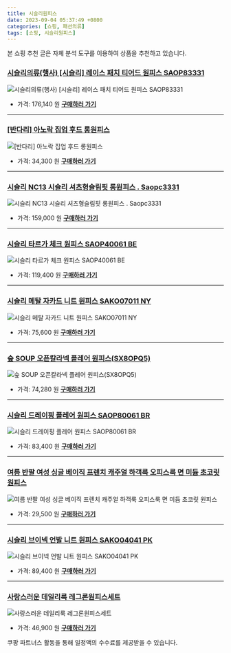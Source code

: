```yaml
---
title: 시슬리원피스
date: 2023-09-04 05:37:49 +0800
categories: [쇼핑, 패션의류]
tags: [쇼핑, 시슬리원피스]
---
```

본 쇼핑 추천 글은 자체 분석 도구를 이용하여 상품을 추천하고 있습니다.
### [시슬리의류(행사) [시슬리] 레이스 패치 티어드 원피스 SAOP83331](https://link.coupang.com/re/AFFSDP?lptag=AF1030537&pageKey=7352767462&itemId=18925162645&vendorItemId=86052152999&traceid=V0-153-1a5db5013d6c198c&requestid=20230907053749721107271902&token=31850C%7CMIXED)
![시슬리의류(행사) [시슬리] 레이스 패치 티어드 원피스 SAOP83331](https://ads-partners.coupang.com/image1/-ffxJkPIcgRtey31-Z-poTi80m2mxPDooQ6jlnkC_t0CIXO_F-sz7LoUsTEU-0Pd4bjvAtn77wWoP0uhUzhj1glcXPJ9VyrIxY0hM2tmG4jcT6Zl_cxFLN98O5UES7BjjT6U1X9YrFQD6aLwiMLYML_lKzSKuqPBJenJumey69x8b1nWiLKhUT0f3Zv4AxlZ68E_O2YNtLXA-LTA5NiEHuVpPGRrIViVhw3MQpMc9Uz-KvKd9684afwVAKfAHv_Ob8fwYj3_axw4pPFX3pH54s6FCqjZh9sM6C2ePegyk0Y=)
- 가격: 176,140 원
[**구매하러 가기**](https://link.coupang.com/re/AFFSDP?lptag=AF1030537&pageKey=7352767462&itemId=18925162645&vendorItemId=86052152999&traceid=V0-153-1a5db5013d6c198c&requestid=20230907053749721107271902&token=31850C%7CMIXED)
---
### [[반다리] 아노락 집업 후드 롱원피스](https://link.coupang.com/re/AFFSDP?lptag=AF1030537&pageKey=7144329018&itemId=17947182064&vendorItemId=85104952893&traceid=V0-153-85280c00ae77b69b&clickBeacon=CG5pFzrN2z1moV%2BMvkb%2BPDqxGGsS22P1O%2B0BsyH8Uviud4XHwTG7YodOa2%2FIxWt85W8Qq%2BWNbWnoHZxgj737Ey70Yz%2BKJ3ozEQePeUEpnWOM8WwzcVWyOyE3WqGylZWg%2F502rzlbtkvlOvV3hQR2T6ChLacbYYSfHkwAo0XSM9k9oLybSKmdRmggJQLTgjoZLw5p24TjYaJgULyrI08qfwFdtPKRBHYeB086O6qeY6y64GgOI3zInWk%2F5hQiFaupR48tltWHeK%2FFLllqjPD%2BHmCXl%2FtVB1dqjUPd%2FA4K7nDdgxbbMqsWVdNmMZVwJ1iv6iSISo5KTAvfggjvx29d8uHcXMJ40xVuzsZ%2Fqu7nlgoO%2FLGHZ%2B069oL30fWs93z7987NzYCepAYb41a1lTj22niW2KUUxm2fwffhov4WIJhw4q%2FQaBQOEYCZQ2kFDlsHUzz%2Bf288dhFnrww20o7T%2Fx605Xr%2FfTZc8RADsuhtGB5NYAh34uQWwnPgx5woIB1kUKgqpqax1qDF3v4MKJ6QKgV%2Fwm4pe1BK%2FbHehqqvXJy8zsft7cGfc6FZ1MsVaP08Dg38Eb%2FHE4BWZdUFtWfXzMsvXHc72sDsnKQ4FoYwAzwXX4NP%2BT8J4Fs7U6oL%2BQhu1nSbn7aOdH%2FYAWeB7%2Fz89QppQbmO31%2BV99yaFOCN0SGaReu0%2BOpigwvLL2BxQm5G%2Bfo%2FCatBdMbu3kefnPAtUimkRohBEdDqdVZY0cwpC2k6x3L6x6nwdEcLnC4ulFLE3G6BKPuBLGnOQd1gEBCKr6DEgkvtFBf049p513kTqwIKnt3Dv84fKuvX9Y9%2BpxZuP1rgCKluxzpC6hwexW8SPBtUVHqLazOPbwiCBtw%2BaCxhEPzeu3MLJm2nYk5pF9LA&requestid=20230907053749721107271902&token=31850C%7CMIXED)
![[반다리] 아노락 집업 후드 롱원피스](https://ads-partners.coupang.com/image1/oLmsioN8jE-rnICfoHMXfLf5JtzzY3dlHKKsSRi4J_l1XZF9a9TbOpfFGzQepMSl7vjg2p6EkO3J-uFa8wS0KED_DWzI8igEr12rGXStrKDQplZ2eGVWft1xfI43t1y04Dwgxnw6OzLA0laWXY9Ekzg550P4NORlx6mFa5Ic6NU8KZ6iyJlXs1AJypfWVfMkpOab41gJjUi3Xw6-XfgQD5N_LH9rHKK3u7HiucSKVUUV2kAYxpsfLMrVNbVsXmbu2o8_hdq1bTtZrmtJ8cjBST9rv_DglFRh0ShMUBBCS8tIbpCkAg==)
- 가격: 34,300 원
[**구매하러 가기**](https://link.coupang.com/re/AFFSDP?lptag=AF1030537&pageKey=7144329018&itemId=17947182064&vendorItemId=85104952893&traceid=V0-153-85280c00ae77b69b&clickBeacon=CG5pFzrN2z1moV%2BMvkb%2BPDqxGGsS22P1O%2B0BsyH8Uviud4XHwTG7YodOa2%2FIxWt85W8Qq%2BWNbWnoHZxgj737Ey70Yz%2BKJ3ozEQePeUEpnWOM8WwzcVWyOyE3WqGylZWg%2F502rzlbtkvlOvV3hQR2T6ChLacbYYSfHkwAo0XSM9k9oLybSKmdRmggJQLTgjoZLw5p24TjYaJgULyrI08qfwFdtPKRBHYeB086O6qeY6y64GgOI3zInWk%2F5hQiFaupR48tltWHeK%2FFLllqjPD%2BHmCXl%2FtVB1dqjUPd%2FA4K7nDdgxbbMqsWVdNmMZVwJ1iv6iSISo5KTAvfggjvx29d8uHcXMJ40xVuzsZ%2Fqu7nlgoO%2FLGHZ%2B069oL30fWs93z7987NzYCepAYb41a1lTj22niW2KUUxm2fwffhov4WIJhw4q%2FQaBQOEYCZQ2kFDlsHUzz%2Bf288dhFnrww20o7T%2Fx605Xr%2FfTZc8RADsuhtGB5NYAh34uQWwnPgx5woIB1kUKgqpqax1qDF3v4MKJ6QKgV%2Fwm4pe1BK%2FbHehqqvXJy8zsft7cGfc6FZ1MsVaP08Dg38Eb%2FHE4BWZdUFtWfXzMsvXHc72sDsnKQ4FoYwAzwXX4NP%2BT8J4Fs7U6oL%2BQhu1nSbn7aOdH%2FYAWeB7%2Fz89QppQbmO31%2BV99yaFOCN0SGaReu0%2BOpigwvLL2BxQm5G%2Bfo%2FCatBdMbu3kefnPAtUimkRohBEdDqdVZY0cwpC2k6x3L6x6nwdEcLnC4ulFLE3G6BKPuBLGnOQd1gEBCKr6DEgkvtFBf049p513kTqwIKnt3Dv84fKuvX9Y9%2BpxZuP1rgCKluxzpC6hwexW8SPBtUVHqLazOPbwiCBtw%2BaCxhEPzeu3MLJm2nYk5pF9LA&requestid=20230907053749721107271902&token=31850C%7CMIXED)
---
### [시슬리 NC13 시슬리 셔츠형슬림핏 롱원피스 . Saopc3331](https://link.coupang.com/re/AFFSDP?lptag=AF1030537&pageKey=7298444075&itemId=18670363587&vendorItemId=85805288735&traceid=V0-153-51e1225246b48a31&requestid=20230907053749721107271902&token=31850C%7CMIXED)
![시슬리 NC13 시슬리 셔츠형슬림핏 롱원피스 . Saopc3331](https://ads-partners.coupang.com/image1/bIuHjN-1ZrZ-rldzbIDp_ZYAZqfSef5gjLjNvoNROZ7WdNLJCqmpYOx4yCRBbQGolovQE0_kNPFge450qh_bhGCVwd_NdjwKBlEIQh88f_qyQ25VsWmg5ik-Z7DB8WKbgEmt2isjNdiQoEnh4XiBP-kQCvmiTongpLh-8TMQVUPhhbrPcwzhP2x7Fhf-rOoM4ZEle6KFON87hPkqQPU2-76ocR0VtDMzt4Cnik5fvzWRqLnDv2YRuVt5jepOep8bQZ01k40t-m09MkOlN6tU5RkCBazXKwDGP2Jzf4li-KO8)
- 가격: 159,000 원
[**구매하러 가기**](https://link.coupang.com/re/AFFSDP?lptag=AF1030537&pageKey=7298444075&itemId=18670363587&vendorItemId=85805288735&traceid=V0-153-51e1225246b48a31&requestid=20230907053749721107271902&token=31850C%7CMIXED)
---
### [시슬리  타르가 체크 원피스 SAOP40061 BE](https://link.coupang.com/re/AFFSDP?lptag=AF1030537&pageKey=6743618136&itemId=15750512246&vendorItemId=82964254899&traceid=V0-153-24af32ac9ea7a3b0&requestid=20230907053749721107271902&token=31850C%7CMIXED)
![시슬리  타르가 체크 원피스 SAOP40061 BE](https://ads-partners.coupang.com/image1/xnEe50ljv6CfK1Nfxu2fXTrDA48JlakWIMfHqXO4A7nOTRElUiStGr9dacrD5LJhmUllbm3yyMUMEme7UDB4QkV5u7MOlclh3Lgc9wS2Lh6gQLuJpSxQA2EMvpKJbj0N5NnPYnVKtUBwlcD3bnV2FwIkrUA_G8QppvUYEDZsMAguhdW-XBkBt3UVPscfdzNBElGGmMq_nLfo2zMoLnKrWweLlPHPt4tXxCbQfjvrm44XzaANCn5PCFBurvtppy-EcfitWR0syRFf7Vvbgo0QNkxvJukAwipLFh-HrvoLHA==)
- 가격: 119,400 원
[**구매하러 가기**](https://link.coupang.com/re/AFFSDP?lptag=AF1030537&pageKey=6743618136&itemId=15750512246&vendorItemId=82964254899&traceid=V0-153-24af32ac9ea7a3b0&requestid=20230907053749721107271902&token=31850C%7CMIXED)
---
### [시슬리 메탈 자카드 니트 원피스 SAKO07011 NY](https://link.coupang.com/re/AFFSDP?lptag=AF1030537&pageKey=7303903500&itemId=18696736763&vendorItemId=85830505524&traceid=V0-153-8dc63ea0c0346e8f&requestid=20230907053749721107271902&token=31850C%7CMIXED)
![시슬리 메탈 자카드 니트 원피스 SAKO07011 NY](https://ads-partners.coupang.com/image1/acpEAm8ZXQtVfD75aVf4zDH0YPgrKhlp3kyGkW1B9BKEFRHwsY2BJmk417bVmC01OVQMSCRTfsUXtMsqUaeggcm0iuRaDPcq04bKkthrgXkwYtrOeAO4tKWbLu3XmnDNzmpZktiwm-4ggIf9RiqdMoW6-LS40Ek1hh57WZozYCfWyElfRqt7CUEIEr-WflnPAWijLnYJh5J2Ghcew6dOqUTOqY0fB3bYd0tXIvvQEGH5oaRlQs0WKqQbC0l9TjSOPBlnGbG__3VIy4LtE7ayUO4t8SmuK_FsSI96W-jofApb)
- 가격: 75,600 원
[**구매하러 가기**](https://link.coupang.com/re/AFFSDP?lptag=AF1030537&pageKey=7303903500&itemId=18696736763&vendorItemId=85830505524&traceid=V0-153-8dc63ea0c0346e8f&requestid=20230907053749721107271902&token=31850C%7CMIXED)
---
### [숲 SOUP 오픈칼라넥 플레어 원피스(SX8OPQ5)](https://link.coupang.com/re/AFFSDP?lptag=AF1030537&pageKey=6055987272&itemId=11117279837&vendorItemId=78408024250&traceid=V0-153-ac4e0bc96e353862&clickBeacon=CG5pFzrN2z1moV%2BMvkb%2BPDqxGGsS22P1O%2B0BsyH8Uviud4XHwTG7YodOa2%2FIxWt85W8Qq%2BWNbWnoHZxgj737Ey70Yz%2BKJ3ozEQePeUEpnWM1r7QNbPHh0qsPprD5nneq%2F502rzlbtkvlOvV3hQR2T17i2p3xos54iG1Tb2sBIvYLYRXIKKvaXY4Yu18QiSxULw5p24TjYaJgULyrI08qfwFdtPKRBHYeB086O6qeY6y64GgOI3zInWk%2F5hQiFaupR48tltWHeK%2FFLllqjPD%2BHkahoQs3Sz6HLnHrvklVNeC%2FNU941rVOJUh8oDvHnvOlbxSgjqbAkBTDVWuiQZI3aOHcXMJ40xVuzsZ%2Fqu7nlgpTUSSyXLUoxIPARHtE391o987NzYCepAYb41a1lTj22niW2KUUxm2fwffhov4WIJhYs%2B2L6QeM%2BnmTHQFloSqOTmyGR%2BupXg2p8ztqy%2FLEtPiAfPX59tg9UXeS%2FVpPm6BNYAh34uQWwnPgx5woIB1kUKgqpqax1qDF3v4MKJ6QKgV%2Fwm4pe1BK%2FbHehqqvXJy8zsft7cGfc6FZ1MsVaP08Dg38Eb%2FHE4BWZdUFtWfXzMsvXHc72sDsnKQ4FoYwAzwXX4NP%2BT8J4Fs7U6oL%2BQhu1nSbn7aOdH%2FYAWeB7%2Fz89QppQbmO31%2BV99yaFOCN0SGaReu0%2BOpigwvLL2BxQm5G%2Bfo%2FCatBdMbu3kefnPAtUimkRohBEdDqdVZY0cwpC2k6x3L6x6nwdEcLnC4ulFLE3G6BKPuBLGnOQd1gEBCKr6DEgkvtFBf049p513kTqwIKnt3Dv84fKuvX9Y9%2BpxZuP1rgCKluxzpC6hwexW8SPBtUVHqLazOPbwiCBtw%2BaCxhEPzeu3MLJm2nYk5pF9LA&requestid=20230907053749721107271902&token=31850C%7CMIXED)
![숲 SOUP 오픈칼라넥 플레어 원피스(SX8OPQ5)](https://ads-partners.coupang.com/image1/toHc4DIsUSclwlkktjw6qRfD5HLqbPTPQiDXRyTlhfBQyq4dG9Y5mspeO0Uwc-qNEReJHGtOBGgSBqYytyTIf9trPbjCTAnnAQLEoLJrcXnrsliJjqlfzNtxbx5YYOaCgPCbhqJ257jLK4Edgf5zj8Ys9WRsxfyCt7pA_q7PWbnzaMvg3DUTsZU6Lt_xv4PQApbS5JVYc0RDwqgGeoqdChWqQLTd1RkMWU0Mar0xUx9OcjyO-EyHHFT7hcTKDKDwQDHHiPJ-2SJzxg1QubJzjcf8vv6HckbFz4osl0w-vM_O4M3BMGM=)
- 가격: 74,280 원
[**구매하러 가기**](https://link.coupang.com/re/AFFSDP?lptag=AF1030537&pageKey=6055987272&itemId=11117279837&vendorItemId=78408024250&traceid=V0-153-ac4e0bc96e353862&clickBeacon=CG5pFzrN2z1moV%2BMvkb%2BPDqxGGsS22P1O%2B0BsyH8Uviud4XHwTG7YodOa2%2FIxWt85W8Qq%2BWNbWnoHZxgj737Ey70Yz%2BKJ3ozEQePeUEpnWM1r7QNbPHh0qsPprD5nneq%2F502rzlbtkvlOvV3hQR2T17i2p3xos54iG1Tb2sBIvYLYRXIKKvaXY4Yu18QiSxULw5p24TjYaJgULyrI08qfwFdtPKRBHYeB086O6qeY6y64GgOI3zInWk%2F5hQiFaupR48tltWHeK%2FFLllqjPD%2BHkahoQs3Sz6HLnHrvklVNeC%2FNU941rVOJUh8oDvHnvOlbxSgjqbAkBTDVWuiQZI3aOHcXMJ40xVuzsZ%2Fqu7nlgpTUSSyXLUoxIPARHtE391o987NzYCepAYb41a1lTj22niW2KUUxm2fwffhov4WIJhYs%2B2L6QeM%2BnmTHQFloSqOTmyGR%2BupXg2p8ztqy%2FLEtPiAfPX59tg9UXeS%2FVpPm6BNYAh34uQWwnPgx5woIB1kUKgqpqax1qDF3v4MKJ6QKgV%2Fwm4pe1BK%2FbHehqqvXJy8zsft7cGfc6FZ1MsVaP08Dg38Eb%2FHE4BWZdUFtWfXzMsvXHc72sDsnKQ4FoYwAzwXX4NP%2BT8J4Fs7U6oL%2BQhu1nSbn7aOdH%2FYAWeB7%2Fz89QppQbmO31%2BV99yaFOCN0SGaReu0%2BOpigwvLL2BxQm5G%2Bfo%2FCatBdMbu3kefnPAtUimkRohBEdDqdVZY0cwpC2k6x3L6x6nwdEcLnC4ulFLE3G6BKPuBLGnOQd1gEBCKr6DEgkvtFBf049p513kTqwIKnt3Dv84fKuvX9Y9%2BpxZuP1rgCKluxzpC6hwexW8SPBtUVHqLazOPbwiCBtw%2BaCxhEPzeu3MLJm2nYk5pF9LA&requestid=20230907053749721107271902&token=31850C%7CMIXED)
---
### [시슬리  드레이핑 플레어 원피스 SAOP80061 BR](https://link.coupang.com/re/AFFSDP?lptag=AF1030537&pageKey=6743621321&itemId=15750526811&vendorItemId=82964268647&traceid=V0-153-b2dd55b77366654a&requestid=20230907053749721107271902&token=31850C%7CMIXED)
![시슬리  드레이핑 플레어 원피스 SAOP80061 BR](https://ads-partners.coupang.com/image1/3IOi-Wr_bJCUxikm3CBz3FNT0rRbr-VyCJ2WEKLhFlw74HWTQykHEe6tItO9xUlU0Gj4MI80kGyU7fG_emX7QrVVQow_aIIueb1o_pRPgX67lxf93zze-K9Wu1penMHyPO19t8R577X6EZybKD-z_BYMPmX3DNoHkM-2Jo3tnIZ1ZY5e5uDc9dh11vrB_ikUNOK5qqdARto2aQgOjIGyU3JKbExaN3Kr6FdkhmXByspvHsNFIbwuhknn46tg7AqwKTKInvtLVFiPhFD_cAfEIj3JSz4Haz0deA8RUjdNJQ==)
- 가격: 83,400 원
[**구매하러 가기**](https://link.coupang.com/re/AFFSDP?lptag=AF1030537&pageKey=6743621321&itemId=15750526811&vendorItemId=82964268647&traceid=V0-153-b2dd55b77366654a&requestid=20230907053749721107271902&token=31850C%7CMIXED)
---
### [여름 반팔 여성 싱글 베이직 프렌치 캐주얼 하객룩 오피스룩 면 미듐 초코릿 원피스](https://link.coupang.com/re/AFFSDP?lptag=AF1030537&pageKey=7515919340&itemId=19703068278&vendorItemId=86807727683&traceid=V0-153-80d8ec82e02cc92f&clickBeacon=CG5pFzrN2z1moV%2BMvkb%2BPDqxGGsS22P1O%2B0BsyH8Uviud4XHwTG7YodOa2%2FIxWt85W8Qq%2BWNbWnoHZxgj737Ey70Yz%2BKJ3ozEQePeUEpnWOdJg%2BvD3RqTertbPXoVfMP%2F502rzlbtkvlOvV3hQR2TxsWVjVTiVv6NaCK9cn7pEikAiet%2B4qa4INECi1SV%2FFJLw5p24TjYaJgULyrI08qfwFdtPKRBHYeB086O6qeY6y64GgOI3zInWk%2F5hQiFaupR48tltWHeK%2FFLllqjPD%2BHkZFjp4V1CZMa1if3Yr7Z3eHybESulbwSz1QR45m6HfEGtqMcZb0UoC37abHXd%2BtOOHcXMJ40xVuzsZ%2Fqu7nlgoSUZhBWIfaIZ%2F5rkEm276g987NzYCepAYb41a1lTj22niW2KUUxm2fwffhov4WIJiBxaq6KnBYtl%2BXXA4SKT2vzquWloNXLPQPAh3YOydMQXlCJqBp8z7h9A8B0KX2e6gmiiln1%2B4nRCbKUQP4mxTbVvL6HVvXhK1Ukg5Yse%2BZFTAQb5T%2Bbg1L9WB5PIS%2B8yMlYMtMCypydGqk%2FE%2FsoAynvxeTqjBd3MrFWy7C6NL2cjhWPM5AciyfUpfyLWVqO0r2r8C3ds1BWSzhm4y5uMwEvYa6ygj0Scy1iZyhUHNKhV8kWMLJPWxXFsl%2FI%2FLZTqyFHc8tY%2FSO4pwbe3l700iNhG6u17oedpc5zMuV%2B9eibA3y9i8HHMWJVs%2FUanv1XLMt8dvkblbLsFGu3MFo3gAga7%2FVoeac9Juu4hvd6IzaQEuYQnjQv90dUpSb4KsdtUVC1OxuRlJmzr%2BL4%2FQATeNj%2BdtEDT7bbcMo8eltMzBpeXT6T%2F2P1kWolmMwzFX3MgeBzq4Cwcc6kXX%2FqQVtpoWP&requestid=20230907053749721107271902&token=31850C%7CMIXED)
![여름 반팔 여성 싱글 베이직 프렌치 캐주얼 하객룩 오피스룩 면 미듐 초코릿 원피스](https://ads-partners.coupang.com/image1/r7M-SMN1LdqxX8S4r7Wdsz-3shDkFNp6tgiuCgOCgXjhsNwvghOQ1RleyP0_yr6NIcODDgh0NZfhRBP9SN-bHvvj0O4PwNatp0elSiiv_eFg__h6OsS0zIRcsI0pJjIcU6UZS46K5ycTH6om8Cp0ujZvL4jo5LqeMx_VLkOZzfiemVXh1x5Mgdei2CujFLwJWnqWzVC1dQy6csHbzDcd2LnVkhcASHc9zog5rCH2bZwz5o7zfD8w0NtlQveMtONCjJ5_Lqr3a1mcRZDKkncZ6S3uDJON1GxNFbwBfOpHR3b6O8RN)
- 가격: 29,500 원
[**구매하러 가기**](https://link.coupang.com/re/AFFSDP?lptag=AF1030537&pageKey=7515919340&itemId=19703068278&vendorItemId=86807727683&traceid=V0-153-80d8ec82e02cc92f&clickBeacon=CG5pFzrN2z1moV%2BMvkb%2BPDqxGGsS22P1O%2B0BsyH8Uviud4XHwTG7YodOa2%2FIxWt85W8Qq%2BWNbWnoHZxgj737Ey70Yz%2BKJ3ozEQePeUEpnWOdJg%2BvD3RqTertbPXoVfMP%2F502rzlbtkvlOvV3hQR2TxsWVjVTiVv6NaCK9cn7pEikAiet%2B4qa4INECi1SV%2FFJLw5p24TjYaJgULyrI08qfwFdtPKRBHYeB086O6qeY6y64GgOI3zInWk%2F5hQiFaupR48tltWHeK%2FFLllqjPD%2BHkZFjp4V1CZMa1if3Yr7Z3eHybESulbwSz1QR45m6HfEGtqMcZb0UoC37abHXd%2BtOOHcXMJ40xVuzsZ%2Fqu7nlgoSUZhBWIfaIZ%2F5rkEm276g987NzYCepAYb41a1lTj22niW2KUUxm2fwffhov4WIJiBxaq6KnBYtl%2BXXA4SKT2vzquWloNXLPQPAh3YOydMQXlCJqBp8z7h9A8B0KX2e6gmiiln1%2B4nRCbKUQP4mxTbVvL6HVvXhK1Ukg5Yse%2BZFTAQb5T%2Bbg1L9WB5PIS%2B8yMlYMtMCypydGqk%2FE%2FsoAynvxeTqjBd3MrFWy7C6NL2cjhWPM5AciyfUpfyLWVqO0r2r8C3ds1BWSzhm4y5uMwEvYa6ygj0Scy1iZyhUHNKhV8kWMLJPWxXFsl%2FI%2FLZTqyFHc8tY%2FSO4pwbe3l700iNhG6u17oedpc5zMuV%2B9eibA3y9i8HHMWJVs%2FUanv1XLMt8dvkblbLsFGu3MFo3gAga7%2FVoeac9Juu4hvd6IzaQEuYQnjQv90dUpSb4KsdtUVC1OxuRlJmzr%2BL4%2FQATeNj%2BdtEDT7bbcMo8eltMzBpeXT6T%2F2P1kWolmMwzFX3MgeBzq4Cwcc6kXX%2FqQVtpoWP&requestid=20230907053749721107271902&token=31850C%7CMIXED)
---
### [시슬리 브이넥 언발 니트 원피스 SAKO04041 PK](https://link.coupang.com/re/AFFSDP?lptag=AF1030537&pageKey=6138598383&itemId=11757693655&vendorItemId=79271975375&traceid=V0-153-23e1d85d02c84d20&requestid=20230907053749721107271902&token=31850C%7CMIXED)
![시슬리 브이넥 언발 니트 원피스 SAKO04041 PK](https://ads-partners.coupang.com/image1/Wi_Wf8TTbn8a2mWhWuq4mxn-dwzHN1_hlcdGOApkz2yS8ElMfrNHXaT_8IFXj-_3lZ-AUHgtBkZAmvpaRUK6F6uPPM3zpjymdtbuNyG5laVbNZTWgeskaYf_X30BfvljOskSxgfuFogPCsAbhtWnUl0kdJE_ginJ6Ehp0mrIzrLfjAb8dbo-ggSRMQAlOOJpwQfaMdN6ADr3qSOEAuqj3bHXpP2KCLLHGeKR0Ggs1Mm7vx8bCvrCV_dt-ZEQGPGq_tp7eBEUs6GvI5djsW8Y8L48sUWov7_F9y4Eon2XAQ==)
- 가격: 89,400 원
[**구매하러 가기**](https://link.coupang.com/re/AFFSDP?lptag=AF1030537&pageKey=6138598383&itemId=11757693655&vendorItemId=79271975375&traceid=V0-153-23e1d85d02c84d20&requestid=20230907053749721107271902&token=31850C%7CMIXED)
---
### [사랑스러운 데일리룩 레그론원피스세트](https://link.coupang.com/re/AFFSDP?lptag=AF1030537&pageKey=6823382811&itemId=16179025734&vendorItemId=83999461456&traceid=V0-153-5b563a90735aeb3d&clickBeacon=CG5pFzrN2z1moV%2BMvkb%2BPDqxGGsS22P1O%2B0BsyH8Uviud4XHwTG7YodOa2%2FIxWt85W8Qq%2BWNbWnoHZxgj737Ey70Yz%2BKJ3ozEQePeUEpnWOAo5SyOfgmDyDxUPQ2gyFk%2F502rzlbtkvlOvV3hQR2Txj8qRLiQCb6grnc82ypyTQsGAQQGY2vmFPamMjixYDPLw5p24TjYaJgULyrI08qfwFdtPKRBHYeB086O6qeY6y64GgOI3zInWk%2F5hQiFaupR48tltWHeK%2FFLllqjPD%2BHj5DMJ9lDDdpQABqSdLUip8wvC9wNf99ELmO%2F8OOEkBn1%2B9yWKP%2F%2FlxMIr1JepaZ8PvMWrwM6eDntMnYKhq0fAG77KZCCgaXTzwoyCLDtSpCmguQnpqN3Jkf%2F0Li2gLqsukoMxzLn9CpQ5v8gCibDR2dqzWp2K4DSVvkK74CCmqO7jTb5VheJezfyEpCVXUOroDYKx3%2Bgvo2Y1YP2mJ6uQnhfMKIHucpyl28oVyNpidCUb3CK0z%2FhaC3VV9QB0%2Fs9zldW2n33Z%2BoCC7VKgF3HnlQXOZGKAQ%2BUrnVyU6a2vHDB6pnkLRombwPi1%2B7S7BD6Rik8XG7KtnpedTaJ0GXOnFk9UEWq61g5DKYSIVu0k3%2BLidtLI5R8bbliEkvpgvU0Zd%2FB%2Bc4n3TXtAUscEOO20iv08YmtZTZgmU7rFv00D1nRd2WpEOvj6QQaekKbElAy6DFHgXhEUBO5VWC1H5ZlhGSkt53VAGkE%2FYvn4FAKpRr25vI5DYLmRRPOMiT2cK86B6DSP%2FQR3TtvfQjjqNUousdcZw5OyoQN6vXsfWm%2B0y3HNh2YBxIQcYbsK71100hQK2ilFOAGrl%2F07sW1m0sfyMhlMLyWkmZtYwdeFmCFQ%2Fo&requestid=20230907053749721107271902&token=31850C%7CMIXED)
![사랑스러운 데일리룩 레그론원피스세트](https://ads-partners.coupang.com/image1/UekEj3_KR0_Yxsr3Uf7kqmqmDWJjkC7elMX09NgbmsGbhIPgEvVem1hSn4cFveRsx8Hy0gBuCCHW9mARVjLINAKZLx9pfZcUUF4SROQ2ipIdmBA8ctA4b9rN_kSQpNrKBOfdIB7LlDAM0lHIJDkOm4lGUN8SU6-srPnBuGsr7AfrPFWZXVmHdEnvKLTIY-j-vxt9AWycoXWmC3e36NnkBiZV5OCreJ81zgBZAeMviJRdzA7-pA6eV_67Ckkp4LNJ-fY4IoX8AW0eXVL7EdR-aBOrLN7K-aLyfKMb1cIaetK-y86NEQ==)
- 가격: 46,900 원
[**구매하러 가기**](https://link.coupang.com/re/AFFSDP?lptag=AF1030537&pageKey=6823382811&itemId=16179025734&vendorItemId=83999461456&traceid=V0-153-5b563a90735aeb3d&clickBeacon=CG5pFzrN2z1moV%2BMvkb%2BPDqxGGsS22P1O%2B0BsyH8Uviud4XHwTG7YodOa2%2FIxWt85W8Qq%2BWNbWnoHZxgj737Ey70Yz%2BKJ3ozEQePeUEpnWOAo5SyOfgmDyDxUPQ2gyFk%2F502rzlbtkvlOvV3hQR2Txj8qRLiQCb6grnc82ypyTQsGAQQGY2vmFPamMjixYDPLw5p24TjYaJgULyrI08qfwFdtPKRBHYeB086O6qeY6y64GgOI3zInWk%2F5hQiFaupR48tltWHeK%2FFLllqjPD%2BHj5DMJ9lDDdpQABqSdLUip8wvC9wNf99ELmO%2F8OOEkBn1%2B9yWKP%2F%2FlxMIr1JepaZ8PvMWrwM6eDntMnYKhq0fAG77KZCCgaXTzwoyCLDtSpCmguQnpqN3Jkf%2F0Li2gLqsukoMxzLn9CpQ5v8gCibDR2dqzWp2K4DSVvkK74CCmqO7jTb5VheJezfyEpCVXUOroDYKx3%2Bgvo2Y1YP2mJ6uQnhfMKIHucpyl28oVyNpidCUb3CK0z%2FhaC3VV9QB0%2Fs9zldW2n33Z%2BoCC7VKgF3HnlQXOZGKAQ%2BUrnVyU6a2vHDB6pnkLRombwPi1%2B7S7BD6Rik8XG7KtnpedTaJ0GXOnFk9UEWq61g5DKYSIVu0k3%2BLidtLI5R8bbliEkvpgvU0Zd%2FB%2Bc4n3TXtAUscEOO20iv08YmtZTZgmU7rFv00D1nRd2WpEOvj6QQaekKbElAy6DFHgXhEUBO5VWC1H5ZlhGSkt53VAGkE%2FYvn4FAKpRr25vI5DYLmRRPOMiT2cK86B6DSP%2FQR3TtvfQjjqNUousdcZw5OyoQN6vXsfWm%2B0y3HNh2YBxIQcYbsK71100hQK2ilFOAGrl%2F07sW1m0sfyMhlMLyWkmZtYwdeFmCFQ%2Fo&requestid=20230907053749721107271902&token=31850C%7CMIXED)


쿠팡 파트너스 활동을 통해 일정액의 수수료를 제공받을 수 있습니다.

